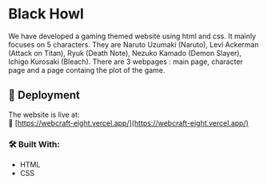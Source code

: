 # Black Howl

We have developed a gaming themed website using html and css. It mainly focuses on 5 characters. They are Naruto Uzumaki (Naruto), Levi Ackerman (Attack on Titan), Ryuk (Death Note), Nezuko Kamado (Demon Slayer), Ichigo Kurosaki (Bleach). There are 3 webpages : main page, character page and a page containg the plot of the game.

## 🚀 Deployment

The website is live at:  
🔗 [https://webcraft-eight.vercel.app/](https://webcraft-eight.vercel.app/) 

### 🛠️ Built With:
- HTML
- CSS
